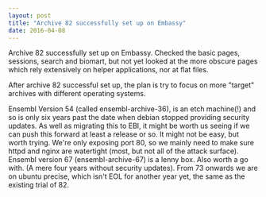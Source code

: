 ```yaml
---
layout: post
title: "Archive 82 successfully set up on Embassy"
date: 2016-04-08
---
```


Archive 82 successfully set up on Embassy. Checked the basic pages, sessions, search and biomart, but not yet looked at the more obscure pages which rely extensively on helper applications, nor at flat files.

After archive 82 successful set up, the plan is try to focus on more "target" archives with different operating systems.

Ensembl Version 54 (called ensembl-archive-36), is an etch machine(!) and so is only six years past the date when debian stopped providing security updates. As well as migrating this to EBI, it might be worth us seeing if we can push this forward at least a release or so. It might not be easy, but worth trying. We're only exposing port 80, so we mainly need to make sure httpd and nginx are watertight (most, but not all of the attack surface). Ensembl version 67 (ensembl-archive-67) is a lenny box. Also worth a go with. (A mere four years without security updates).
From 73 onwards we are on ubuntu precise, which isn't EOL for another year yet, the same as the existing trial of 82.


